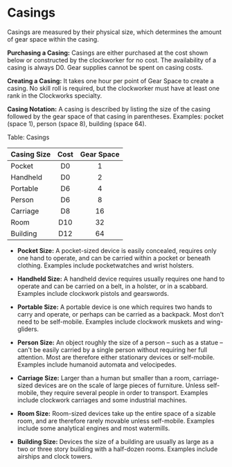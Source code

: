 # Casings

Casings are measured by their physical size, which determines the amount
of gear space within the casing.

**Purchasing a Casing:** Casings are either purchased at the cost shown
below or constructed by the clockworker for no cost. The availability of
a casing is always D0. Gear supplies cannot be spent on casing costs.

**Creating a Casing:** It takes one hour per point of Gear Space to create a
casing. No skill roll is required, but the clockworker must have at
least one rank in the Clockworks specialty.

**Casing Notation:** A casing is described by listing the size of the casing
followed by the gear space of that casing in parentheses. Examples:
pocket (space 1), person (space 8), building (space 64).

Table: Casings 

| Casing Size | Cost | Gear Space |
| :---------- | :--: | :--------: |
| Pocket      | D0   | 1          |
| Handheld    | D0   | 2          |
| Portable    | D6   | 4          |
| Person      | D6   | 8          |
| Carriage    | D8   | 16         |
| Room        | D10  | 32         |
| Building    | D12  | 64         |

  - **Pocket Size:** A pocket-sized device is easily concealed, requires only one hand to
    operate, and can be carried within a pocket or beneath clothing.
    Examples include pocketwatches and wrist holsters.

  - **Handheld Size:** A handheld device requires usually requires one hand to operate and can
    be carried on a belt, in a holster, or in a scabbard. Examples include clockwork pistols and gearswords.

  - **Portable Size:** A portable device is one which requires two hands to carry and operate,
    or perhaps can be carried as a backpack. Most don't need to be
    self-mobile. Examples include clockwork muskets and wing-gliders.

  - **Person Size:** An object roughly the size of a person – such as a statue – can't be
    easily carried by a single person without requiring her full attention.
    Most are therefore either stationary devices or self-mobile. Examples include humanoid automata and velocipedes.

  - **Carriage Size:** Larger than a human but smaller than a room, carriage-sized devices are
    on the scale of large pieces of furniture. Unless self-mobile, they
    require several people in order to transport. Examples include clockwork carriages and some industrial machines.

  - **Room Size:** Room-sized devices take up the entire space of a sizable room, and are
    therefore rarely movable unless self-mobile. Examples include some analytical engines and most watermills.

  - **Building Size:** Devices the size of a building are usually as large as a two or three
    story building with a half-dozen rooms. Examples include airships and clock towers.

